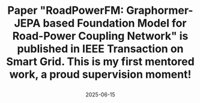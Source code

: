 ---
title: |
    Paper "RoadPowerFM: Graphormer-JEPA based Foundation Model for Road-Power Coupling Network" is published in <strong>IEEE Transaction on Smart Grid</strong>. This is my first mentored work, a proud supervision moment!
date: 2025-06-15 
---
